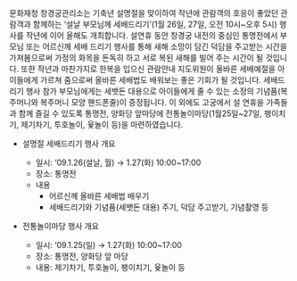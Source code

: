 문화재청 창경궁관리소는 기축년 설명절을 맞이하여 작년에 관람객의 호응이 좋았던 관람객과 함께하는 ‘설날 부모님께 세배드리기’(1월 26일, 27일, 오전 10시~오후 5시) 행사를 작년에 이어 올해도 개최합니다. 설연휴 동안 창경궁 내전의 중심인 통명전에서 부모님 또는 어르신께 세배 드리기 행사를 통해 새해 소망이 담긴 덕담을 주고받는 시간을 가져봄으로써 가정의 화목을 돈독히 하고 서로 복된 새해를 빌어 주는 시간이 될 것입니다. 또한 작년과 마찬가지로 한복을 입으신 관람안내 지도위원이 올바른 세배예절을 아이들에게 가르쳐 줌으로써 올바른 세배법도 배워보는 좋은 기회가 될 것입니다. 세배드리기 행사 참가 부모님에게는 세뱃돈 대용으로 아이들에게 줄 수 있는 소정의 기념품(복주머니와 복주머니 모양 핸드폰줄)이 증정됩니다. 이 외에도 고궁에서 설 연휴을 가족들과 함께 즐길 수 있도록 통명전, 양화당 앞마당에 전통놀이마당(1월25일~27일, 팽이치기, 제기차기, 투호놀이, 윷놀이 등)을 마련하였습니다.

- 설명절 세배드리기 행사 개요
  - 일시: ‘09.1.26(설날, 월) → 1.27(화) 10:00~17:00
  - 장소: 통명전
  - 내용
    - 어르신께 올바른 세배법 배우기
    - 세배드리기와 기념품(세뱃돈 대용) 주기, 덕담 주고받기, 기념촬영 등

- 전통놀이마당 행사 개요
  - 일시: ‘09.1.25(일) → 1.27(화) 10:00~17:00
  - 장소: 통명전, 양화당 앞 마당
  - 내용: 제기차기, 투호놀이, 팽이치기, 윷놀이 등